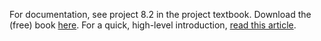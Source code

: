 For documentation, see project 8.2 in the project textbook. Download the (free) book <a href="https://github.com/VincentGranville/Large-Language-Models/blob/main/Projects4.pdf">here</a>. For a quick, high-level introduction, <a href="https://mltblog.com/3Ut9whN">read this article</a>.
